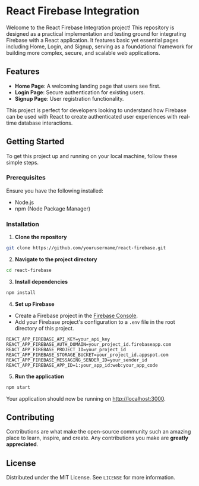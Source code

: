 # React Firebase Integration

Welcome to the React Firebase Integration project! This repository is designed as a practical implementation and testing ground for integrating Firebase with a React application. It features basic yet essential pages including Home, Login, and Signup, serving as a foundational framework for building more complex, secure, and scalable web applications.

## Features

- **Home Page**: A welcoming landing page that users see first.
- **Login Page**: Secure authentication for existing users.
- **Signup Page**: User registration functionality.

This project is perfect for developers looking to understand how Firebase can be used with React to create authenticated user experiences with real-time database interactions.

## Getting Started

To get this project up and running on your local machine, follow these simple steps.

### Prerequisites

Ensure you have the following installed:
- Node.js
- npm (Node Package Manager)

### Installation

1. **Clone the repository**

```bash
git clone https://github.com/yourusername/react-firebase.git
```

2. **Navigate to the project directory**

```bash
cd react-firebase
```

3. **Install dependencies**

```bash
npm install
```

4. **Set up Firebase**

- Create a Firebase project in the [Firebase Console](https://console.firebase.google.com/).
- Add your Firebase project's configuration to a `.env` file in the root directory of this project.

```env
REACT_APP_FIREBASE_API_KEY=your_api_key
REACT_APP_FIREBASE_AUTH_DOMAIN=your_project_id.firebaseapp.com
REACT_APP_FIREBASE_PROJECT_ID=your_project_id
REACT_APP_FIREBASE_STORAGE_BUCKET=your_project_id.appspot.com
REACT_APP_FIREBASE_MESSAGING_SENDER_ID=your_sender_id
REACT_APP_FIREBASE_APP_ID=1:your_app_id:web:your_app_code
```

5. **Run the application**

```bash
npm start
```

Your application should now be running on [http://localhost:3000](http://localhost:3000).

## Contributing

Contributions are what make the open-source community such an amazing place to learn, inspire, and create. Any contributions you make are **greatly appreciated**.

## License

Distributed under the MIT License. See `LICENSE` for more information.
